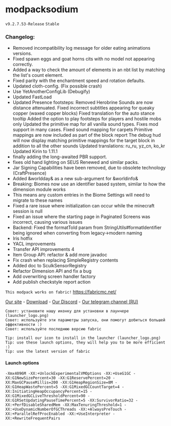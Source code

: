 # modpacksodium
```v9.2.7.53-Release```
```Stable```

### Changelog:
- Removed incompatibility log message for older eating animations versions.
- Fixed spawn eggs and goat horns cits with no model not appearing correctly.
- Added a way to check the amount of elements in an nbt list by matching the list's count element.
- Fixed parity with the enchantment speed and rotation defaults.
- Updated cloth-config. (Fix possible crash)
- Use YetAnotherConfigLib (Debugify)
- Updated FastLoad
- Updated Presence footsteps:
    Removed Herobrine
    Sounds are now distance attenuated.
    Fixed incorrect subtitles appearing for queaky copper (waxed copper blocks)
    Fixed translation for the auto stance tooltip
    Added the option to play footsteps for players and hostile mobs only
    Updated the primitive map for all vanilla sound types. Fixes mod support in many cases.
    Fixed sound mapping for carpets
    Primitive mappings are now included as part of the block report
    The debug hud will now display matching primitive mappings for the target block in     addition to all the other sounds
    Updated translations: ru_ru, yz_cn, ko_kr
    Updated Kirin to 1.11.1
- finally adding the long-awaited PBR support.
- fixes old hand lighting on SEUS Renewed and similar packs.
- Jar Signing Capabilities have been removed, due to obsolete technology (CraftPresence)
- Added &worldday& as a new sub-argument for &worldinfo&
- Breaking: Biomes now use an identifier based system, similar to how the dimension module works
- This means any custom entries in the Biome Settings will need to migrate to these names
- Fixed a rare issue where initialization can occur while the minecraft session is null
- Fixed an issue where the starting page in Paginated Screens was incorrect, causing various issues
- Backend: Fixed the formatToId param from StringUtils#formatIdentifier being ignored when converting from legacy->modern naming
- Iris hotfix
- YACL improvements
- Transfer API improvements 4
- Item Group API: refactor & add more javadoc
- Fix crash when replacing SimpleRegistry contents
- Added doc to SculkSensorRegistry
- Refactor Dimension API and fix a bug
- Add overwriting screen handler factory
- Add publish checkstyle report action

```This modpack works on fabric!```
https://fabricmc.net/

[Site]: https://wlorigin.cf/
[Download]: https://wlorigin.cf/downloadmodpack.html
[Discord]: https://discord.gg/UBaauaN
[Telegram]: https://t.me/wlorigin

[Our site][Site] - [Download][Download] - [Our Discord][Discord] - [Our telegram channel (RU)][Telegram]

```
Совет: установите нашу иконку для установки в лаунчере (launcher_logo.png)
Совет: используйте эти параметры запуска, они помогут добиться большей эффективности :)
Совет: используйте последнюю версию fabric
```
```
Tip: install our icon to install in the launcher (launcher_logo.png)
Tip: use these launch options, they will help you to be more efficient :)
Tip: use the latest version of fabric
```

#### Launch options
```
-Xmx4096M -XX:+UnlockExperimentalVMOptions -XX:+UseG1GC -XX:G1NewSizePercent=30 -XX:G1ReservePercent=20 -XX:MaxGCPauseMillis=200 -XX:G1HeapRegionSize=8M -XX:G1HeapWastePercent=5 -XX:G1MixedGCCountTarget=4 -XX:InitiatingHeapOccupancyPercent=15 -XX:G1MixedGCLiveThresholdPercent=90 -XX:G1RSetUpdatingPauseTimePercent=5 -XX:SurvivorRatio=32 -XX:+PerfDisableSharedMem -XX:MaxTenuringThreshold=1 -XX:+UseDynamicNumberOfGCThreads -XX:+AlwaysPreTouch -XX:+ParallelRefProcEnabled -XX:+UseInterpreter -XX:+RewriteFrequentPairs
```
